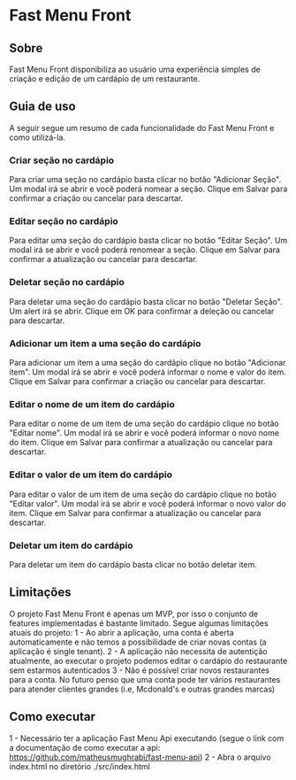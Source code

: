 # Fast Menu Front

## Sobre<a name = "sobre"></a>
Fast Menu Front disponibiliza ao usuário uma experiência simples de criação e edição de um cardápio de um restaurante.

## Guia de uso<a name = "features"></a>
A seguir segue um resumo de cada funcionalidade do Fast Menu Front e como utilizá-la.

### Criar seção no cardápio
Para criar uma seção no cardápio basta clicar no botão "Adicionar Seção".
Um modal irá se abrir e você poderá nomear a seção.
Clique em Salvar para confirmar a criação ou cancelar para descartar.

### Editar seção no cardápio
Para editar uma seção do cardápio basta clicar no botão "Editar Seção".
Um modal irá se abrir e você poderá renomear a seção.
Clique em Salvar para confirmar a atualização ou cancelar para descartar.

### Deletar seção no cardápio
Para deletar uma seção do cardápio basta clicar no botão "Deletar Seção".
Um alert irá se abrir.
Clique em OK para confirmar a deleção ou cancelar para descartar.

### Adicionar um item a uma seção do cardápio
Para adicionar um item a uma seção do cardápio clique no botão "Adicionar item".
Um modal irá se abrir e você poderá informar o nome e valor do item.
Clique em Salvar para confirmar a criação ou cancelar para descartar.

### Editar o nome de um item do cardápio
Para editar o nome de um item de uma seção do cardápio clique no botão "Editar nome".
Um modal irá se abrir e você poderá informar o novo nome do item.
Clique em Salvar para confirmar a atualização ou cancelar para descartar.

### Editar o valor de um item do cardápio
Para editar o valor de um item de uma seção do cardápio clique no botão "Editar valor".
Um modal irá se abrir e você poderá informar o novo valor do item.
Clique em Salvar para confirmar a atualização ou cancelar para descartar.

### Deletar um item do cardápio
Para deletar um item do cardápio basta clicar no botão deletar item.

## Limitações<a name = "limitacoes"></a>
O projeto Fast Menu Front é apenas um MVP, por isso o conjunto de features implementadas é bastante limitado.
Segue algumas limitações atuais do projeto:
1 - Ao abrir a aplicação, uma conta é aberta automaticamente e não temos a possibilidade de criar novas contas (a aplicação é single tenant).
2 - A aplicação não necessita de autentição atualmente, ao executar o projeto podemos editar o cardápio do restaurante sem estarmos autenticados
3 - Não é possível criar novos restaurantes para a conta. No futuro penso que uma conta pode ter vários restaurantes para atender clientes grandes (i.e, Mcdonald's e outras grandes marcas)


## Como executar<a name = "Como executar"></a>
1 - Necessário ter a aplicação Fast Menu Api executando (segue o link com a documentação de como executar a api: https://github.com/matheusmughrabi/fast-menu-api)
2 - Abra o arquivo index.html no diretório ./src/index.html


